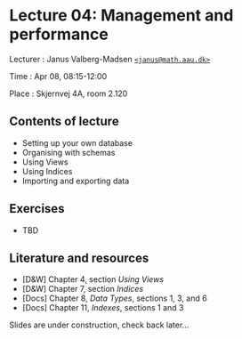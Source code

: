 # Lecture 04: Management and performance

Lecturer
: Janus Valberg-Madsen [`<janus@math.aau.dk>`](mailto:janus@math.aau.dk)

Time
: Apr 08, 08:15-12:00

Place
: Skjernvej 4A, room 2.120


## Contents of lecture

- Setting up your own database
- Organising with schemas
- Using Views
- Using Indices
- Importing and exporting data


## Exercises

- TBD


## Literature and resources

- [D&W] Chapter 4, section _Using Views_
- [D&W] Chapter 7, section _Indices_
- [Docs] Chapter 8, _Data Types_, sections 1, 3, and 6
- [Docs] Chapter 11, _Indexes_, sections 1 and 3


Slides are under construction, check back later...
